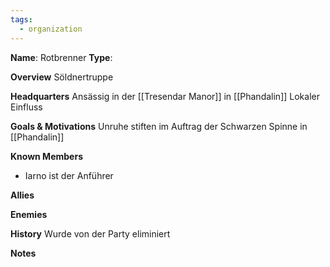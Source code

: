 ```yaml
---
tags:
  - organization
---
```


**Name**: Rotbrenner
**Type**:

**Overview**
Söldnertruppe

**Headquarters**
Ansässig in der [[Tresendar Manor]] in [[Phandalin]]
Lokaler Einfluss

**Goals & Motivations**
Unruhe stiften im Auftrag der Schwarzen Spinne in [[Phandalin]]

**Known Members**
- Iarno ist der Anführer

**Allies**

**Enemies**

**History**
Wurde von der Party eliminiert

**Notes**
